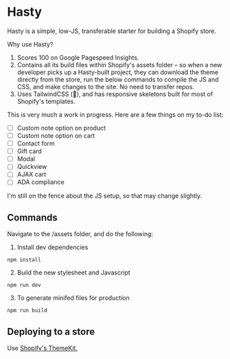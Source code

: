 # Hasty

Hasty is a simple, low-JS, transferable starter for building a Shopify store.

Why use Hasty?

1. Scores 100 on Google Pagespeed Insights.
2. Contains all its build files within Shopify's assets folder – so when a new developer picks up a Hasty-built project, they can download the theme directly from the store, run the below commands to compile the JS and CSS, and make changes to the site. No need to transfer repos.
3. Uses TailwindCSS (:raised_hands:), and has responsive skeletons built for most of Shopify's templates.

This is very much a work in progress. Here are a few things on my to-do list:

- [ ] Custom note option on product
- [ ] Custom note option on cart
- [ ] Contact form
- [ ] Gift card
- [ ] Modal
- [ ] Quickview
- [ ] AJAX cart
- [ ] ADA compliance

I'm still on the fence about the JS setup, so that may change slightly.

## Commands

Navigate to the /assets folder, and do the following:

1. Install dev dependencies
```
npm install
```

2. Build the new stylesheet and Javascript
```
npm run dev
```

3. To generate minifed files for production
```
npm run build 
```

## Deploying to a store

Use [Shopify's ThemeKit.](https://shopify.github.io/themekit/)
